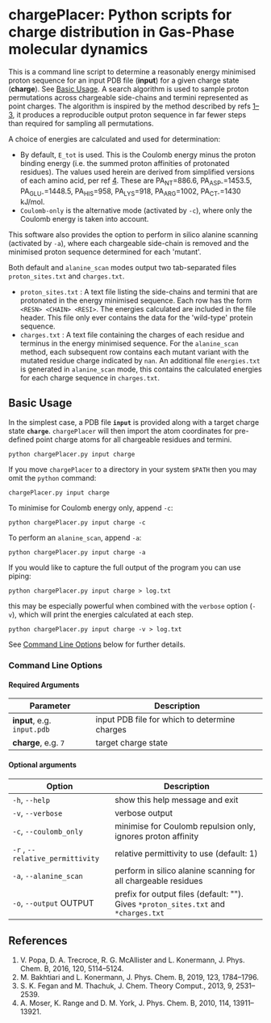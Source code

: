 # chargePlacer: Python scripts for charge distribution in Gas-Phase molecular dynamics

This is a command line script to determine a reasonably energy minimised proton sequence for an input PDB file (**input**) for a given charge state (**charge**). See [Basic Usage](#basic-usage).
A search algorithm is used to sample proton permutations across chargeable side-chains and termini represented as point charges. The algorithm is inspired by the method described by refs [1–3](#references), it produces a reproducible output proton sequence in far fewer steps than required for sampling all permutations.

A choice of energies are calculated and used for determination:
* By default, `E_tot` is used. This is the Coulomb energy minus the proton binding energy (i.e. the summed proton affinities of protonated residues). The values used herein are derived from simplified versions of each amino acid, per ref [4](#references). These are PA<sub>NT</sub>=886.6, PA<sub>ASP-</sub>=1453.5, PA<sub>GLU-</sub>=1448.5, PA<sub>HIS</sub>=958, PA<sub>LYS</sub>=918, PA<sub>ARG</sub>=1002, PA<sub>CT-</sub>=1430 kJ/mol.
* `Coulomb-only` is the alternative mode (activated by `-c`), where only the Coulomb energy is taken into account.

This software also provides the option to perform in silico alanine scanning (activated by `-a`), where each chargeable side-chain is removed and the minimised proton sequence determined for each 'mutant'.

Both default and `alanine_scan` modes output two tab-separated files `proton_sites.txt` and `charges.txt`.
* `proton_sites.txt` : A text file listing the side-chains and termini that are protonated in the energy minimised sequence. Each row has the form `<RESN> <CHAIN> <RESI>`. The energies calculated are included in the file header. This file only ever contains the data for the 'wild-type' protein sequence.
* `charges.txt` : A text file containing the charges of each residue and terminus in the energy minimised sequence. For the `alanine_scan` method, each subsequent row contains each mutant variant with the mutated residue charge indicated by `nan`.
An additional file `energies.txt` is generated in `alanine_scan` mode, this contains the calculated energies for each charge sequence in `charges.txt`.

## Basic Usage

In the simplest case, a PDB file **`input`** is provided along with a target charge state **`charge`**.
`chargePlacer` will then import the atom coordinates for pre-defined point charge atoms for all chargeable residues and termini. 

```shell
python chargePlacer.py input charge
```

If you move `chargePlacer` to a directory in your system `$PATH` then you may omit the `python` command:

```shell
chargePlacer.py input charge
```

To minimise for Coulomb energy only, append `-c`:

```shell
python chargePlacer.py input charge -c
```

To perform an `alanine_scan`, append `-a`:

```shell
python chargePlacer.py input charge -a
```

If you would like to capture the full output of the program you can use piping:

```shell
python chargePlacer.py input charge > log.txt
```

this may be especially powerful when combined with the `verbose` option (`-v`), which will print the energies calculated at each step.

```shell
python chargePlacer.py input charge -v > log.txt
```

See [Command Line Options](#command-line-options) below for further details. 

### Command Line Options

#### Required Arguments
| Parameter | Description                                   |
|-----------|-----------------------------------------------|
| **input**, e.g. `input.pdb`     | input PDB file for which to determine charges |
| **charge**, e.g. `7`    | target charge state                           |

#### Optional arguments
| Option                    |  Description                    |
|---------------------------|---------------------------------|
| `-h`, `--help`            | show this help message and exit |
| `-v`, `--verbose`         | verbose output |
| `-c`, `--coulomb_only`    | minimise for Coulomb repulsion only, ignores proton affinity |
| `-r` , `--relative_permittivity` | relative permittivity to use (default: 1) |
| `-a`, `--alanine_scan`    | perform in silico alanine scanning for all chargeable residues |
| `-o`, `--output` OUTPUT | prefix for output files (default: ""). Gives `*proton_sites.txt` and `*charges.txt` |


## References
1. V. Popa, D. A. Trecroce, R. G. McAllister and L. Konermann, J. Phys. Chem. B, 2016, 120, 5114–5124.
2. M. Bakhtiari and L. Konermann, J. Phys. Chem. B, 2019, 123, 1784–1796.
3. S. K. Fegan and M. Thachuk, J. Chem. Theory Comput., 2013, 9, 2531–2539.
4. A. Moser, K. Range and D. M. York, J. Phys. Chem. B, 2010, 114, 13911–13921.
